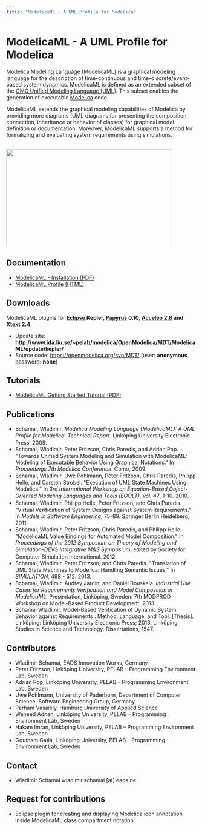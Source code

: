 ```yaml
---
title: "ModelicaML - A UML Profile for Modelica"
---
```

<h1>ModelicaML - A UML Profile for Modelica</h1>
<p>Modelica Modeling Language (ModelicaML) is a graphical modeling language for the description of time-continuous and time-discrete/event-based system dynamics. ModelicaML is defined as an extended subset of the <a href="http://www.uml.org/" target="_blank">OMG Unified Modeling Language (UML)</a>. This subset enables the generation of executable <a href="http://www.modelica.org/" target="_blank">Modelica</a> code.</p>
<p>ModelicaML extends the graphical modeling capabilities of Modelica by providing more diagrams (UML diagrams for presenting the composition, connection, inheritance or behavior of classes) for graphical model definition or documentation. Moreover, ModelicaML supports a method for formalizing and evaluating system requirements using simulations.</p>
<h2><img src="/images/stories/modelicaml_concept.png" alt="" width="436" height="259" border="0" /></h2>
<h2>Documentation</h2>
<ul>
<li><a href="http://www.ida.liu.se/%7Epelab/modelica/OpenModelica/MDT/ModelicaML/doc/ModelicaML_getting_started_v14.pdf" target="_blank">ModelicaML - Installation (PDF)</a></li>
<li><a href="http://www.ida.liu.se/%7Epelab/modelica/OpenModelica/MDT/ModelicaML/doc/ModelicaML_description_profile_version_1_3_2.html" target="_blank">ModelicaML Profile (HTML)</a></li>
</ul>
<h2>Downloads</h2>
<p>ModelicaML plugins for <strong><a href="http://www.eclipse.org/" target="_blank">Eclipse </a>Kepler, <a href="http://www.eclipse.org/papyrus/" target="_blank">Papyrus</a> 0.10, <a href="http://www.acceleo.org/pages/home/en" target="_blank">Acceleo 2.8</a> and <a href="http://www.eclipse.org/Xtext/" target="_blank">Xtext</a> 2.4</strong>:</p>
<ul>
<li>Update site:<strong> http://www.ida.liu.se/~pelab/modelica/OpenModelica/MDT/ModelicaML/update/kepler/</strong></li>
<!--
<li><a href="http://www.ida.liu.se/%7Epelab/modelica/OpenModelica/MDT/ModelicaML/examples/" mce_href="http://www.ida.liu.se/%7Epelab/modelica/OpenModelica/MDT/ModelicaML/examples/" target="_blank">ModelicaML example-models</a></li>
-->
<li>Source code: <a href="https://openmodelica.org/svn/MDT/">https://openmodelica.org/svn/MDT/</a> (user: <strong>anonymous</strong> password: <strong>none</strong>)</li>
</ul>
<h2>Tutorials</h2>
<ul>
<li><a href="http://www.ida.liu.se/%7Epelab/modelica/OpenModelica/MDT/ModelicaML/doc/tutorial/ModelicaML_getting_started_tutorial_v03.pdf" target="_blank">ModelicaML Getting Started Tutorial (PDF)</a></li>
</ul>
<h2>Publications</h2>
<ul>
<li><span style="line-height: 1.3em; text-indent: -36pt;">Schamai, Wladimir. </span><em style="line-height: 1.3em; text-indent: -36pt;">Modelica Modeling Language (ModelicaML): A UML Profile for Modelica. Technical Report.</em><span style="line-height: 1.3em; text-indent: -36pt;"> Linköping University Electronic Press, 2009.</span></li>
<li><span style="line-height: 1.3em; text-indent: -36pt;">Schamai, Wladimir, Peter Fritzson, Chris Paredis, and Adrian Pop. "Towards Unified System Modeling and Simulation with ModelicaML: Modeling of Executable Behavior Using Graphical Notations." In </span><em style="line-height: 1.3em; text-indent: -36pt;">Proceedings 7th Modelica Conference</em><span style="line-height: 1.3em; text-indent: -36pt;">. Como, 2009.</span></li>
<li><span style="line-height: 1.3em; text-indent: -36pt;">Schamai, Wladimir, Uwe Pohlmann, Peter Fritzson, Chris Paredis, Philipp Helle, and Carsten Strobel. "Execution of UML State Machines Using Modelica." In </span><em style="line-height: 1.3em; text-indent: -36pt;">3rd International Workshop on Equation-Based Object-Oriented Modeling Languages and Tools (EOOLT), vol. 47</em><span style="line-height: 1.3em; text-indent: -36pt;">, 1-10. 2010.</span></li>
<li><span style="line-height: 1.3em; text-indent: -36pt;">Schamai, Wladimir, Philipp Helle, Peter Fritzson, and Chris Paredis. "Virtual Verification of System Designs against System Requirements." In </span><em style="line-height: 1.3em; text-indent: -36pt;">Models in Software Engineering</em><span style="line-height: 1.3em; text-indent: -36pt;">, 75-89. Springer Berlin Heidelberg, 2011.</span></li>
<li><span style="line-height: 1.3em; text-indent: -36pt;">Schamai, Wladimir, Peter Fritzson, Chris Paredis, and Philipp Helle. "ModelicaML Value Bindings for Automated Model Composition." In </span><em style="line-height: 1.3em; text-indent: -36pt;">Proceedings of the 2012 Symposium on Theory of Modeling and Simulation-DEVS Integrative M&amp;S Symposium</em><span style="line-height: 1.3em; text-indent: -36pt;">, edited by Society for Computer Simulation International. 2012.</span></li>
<li><span style="line-height: 1.3em; text-indent: -36pt;">Schamai, Wladimir, Peter Fritzson, and Chris Paredis. "Translation of UML State Machines to Modelica: Handling Semantic Issues." In </span><em style="line-height: 1.3em; text-indent: -36pt;">SIMULATION</em><span style="line-height: 1.3em; text-indent: -36pt;">, 498 - 512. 2013.</span></li>
<li><span style="line-height: 1.3em; text-indent: -36pt;">Schamai, Wladimir, Audrey Jardin, and Daniel Bouskela. </span><em style="line-height: 1.3em; text-indent: -36pt;">Industrial Use Cases for Requirements Verification and Model Composition in ModelicaML.</em><span style="line-height: 1.3em; text-indent: -36pt;"> Presentation, Linköping, Sweden: 7th MODPROD Workshop on Model-Based Product Development, 2013.</span></li>
<li>Schamai Wladimir. Model-Based Verification of Dynamic System Behavior against Requirements : Method, Language, and Tool. [Thesis]. Linköping: Linköping University Electronic Press; 2013. Linköping Studies in Science and Technology. Dissertations, 1547.</li>
</ul>
<h2>Contributors</h2>
<ul>
<li>Wladimir Schamai, EADS Innovation Works, Germany</li>
<li>Peter Fritzson, Linköping University, PELAB – Programming Environment Lab, Sweden</li>
<li>Adrian Pop, Linköping University, PELAB – Programming Environment Lab, Sweden</li>
<li>Uwe Pohlmann, University of Paderborn, Department of Computer Science, Software Engineering Group, Germany</li>
<li>Parham Vasaiely, Hamburg University of Applied Science</li>
<li>Waheed Adnan, Linköping University, PELAB – Programming Environment Lab, Sweden</li>
<li>Hakam Imran, Linköping University, PELAB – Programming Environment Lab, Sweden</li>
<li>Goutham Gatla, Linköping University, PELAB – Programming Environment Lab, Sweden</li>
</ul>
<h2>Contact</h2>
<ul>
<li>Wladimir Schamai wladimir.schamai [at] eads.ne</li>
</ul>
<h2>Request for contributions</h2>
<ul>
<li>Eclipse plugin for creating and displaying Modelica icon annotation inside ModelicaML class compartment notation</li>
</ul>